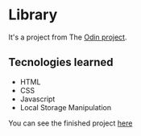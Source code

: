 # Library
It's a project from  The [Odin project](https://www.theodinproject.com/paths/full-stack-javascript/courses/javascript/lessons/library).

## Tecnologies learned
- HTML
- CSS
- Javascript
- Local Storage Manipulation

You can see the finished project [here](https://fariasmi.github.io/library/)
